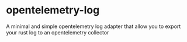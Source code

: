 # opentelemetry-log
A minimal and simple opentelemetry log adapter that allow you to export your rust log to an opentelemetry collector

